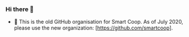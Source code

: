 ### Hi there 👋

- 💬 This is the old GitHub organisation for Smart Coop. As of July 2020, please use
  the new organization: [https://github.com/smartcoop].
